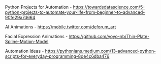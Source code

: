 Python Projects for Automation - https://towardsdatascience.com/5-python-projects-to-automate-your-life-from-beginner-to-advanced-90fe29a7d664

AI Animations - https://mobile.twitter.com/deforum_art

Facial Expression Animations - https://github.com/yoyo-nb/Thin-Plate-Spline-Motion-Model

Automation Ideas - https://pythonians.medium.com/13-advanced-python-scripts-for-everyday-programming-8de4c6dba476
